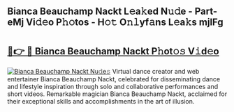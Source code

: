 ## Bianca Beauchamp Nackt L𝚎a𝚔ed N𝚞𝚍e - Part-eMj Vi𝚍𝚎o P𝚑𝚘tos - H𝚘𝚝 O𝚗𝚕yf𝚊ns L𝚎a𝚔s mjlFg

# <h2><a href="http://kf328qh.oniu.top/?m=Bianca+Beauchamp+Nackt">🔗👉 🔴 Bianca Beauchamp Nackt P𝚑ot𝚘𝚜 V𝚒d𝚎o</a></h2>

[![Bianca Beauchamp Nackt Nu𝚍e𝚜](https://i.imgur.com/0qMVB7G.gif)](http://kf328qh.oniu.top/?m=Bianca+Beauchamp+Nackt)
Virtual dance creator and web entertainer Bianca Beauchamp Nackt, celebrated for disseminating dance and lifestyle inspiration through solo and collaborative performances and short videos. Remarkable magician Bianca Beauchamp Nackt, acclaimed for their exceptional skills and accomplishments in the art of illusion.  
